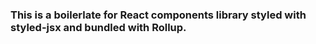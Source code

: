 ### This is a boilerlate for React components library styled with styled-jsx and bundled with Rollup.
